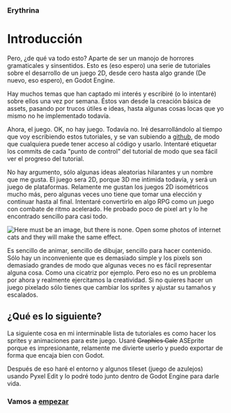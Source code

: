 
### Erythrina

# Introducción

Pero, ¿de qué va todo esto? Aparte de ser un manojo de horrores gramaticales y sinsentidos. Esto es (eso espero) una serie de tutoriales sobre el desarrollo de un juego 2D, desde cero hasta algo grande (De nuevo, eso espero), en Godot Engine.

Hay muchos temas que han captado mi interés y escribiré (o lo intentaré) sobre ellos
una vez por semana. Éstos van desde la creación básica de assets, pasando por trucos
útiles e ideas, hasta algunas cosas locas que yo mismo no he implementado todavía.

Ahora, el juego. OK, no hay juego. Todavía no. Iré desarrollándolo al tiempo que voy
escribiendo estos tutoriales, y se van subiendo a [github](https://github.com/jbat1jumper/erythrina),
de modo que cualquiera puede tener acceso al código y usarlo. Intentaré etiquetar
los commits de cada "punto de control" del tutorial de modo que sea fácil ver
el progreso del tutorial.

No hay argumento, sólo algunas ideas aleatorias hilarantes y un nombre que me gusta.
El juego sera 2D, porque 3D me intimida todavía, y será un juego de plataformas.
Relamente me gustan los juegos 2D isométricos mucho más, pero algunas veces
uno tiene que tomar una elección y continuar hasta al final. Intentaré convertirlo
en algo RPG como un juego con combate de ritmo acelerado. He probado poco de pixel art
y lo he encontrado sencillo para casi todo.

![Here must be an image, but there is none. Open some photos of internet cats and they will make the same effect.](../img/concept.png)

Es sencillo de animar, sencillo de dibujar, sencillo para hacer contenido.
Sólo hay un inconveniente que es demasiado simple y los pixels son demasiado grandes
de modo que algunas veces no es fácil representar alguna cosa. Como una cicatriz por ejemplo.
Pero eso no es un problema por ahora y realmente ejercitamos la creatividad.
Si no quieres hacer un juego pixelado sólo tienes que cambiar los sprites y ajustar
su tamaños y escalados.

## ¿Qué es lo siguiente?

La siguiente cosa en mi interminable lista de tutoriales es como hacer los sprites
y animaciones para este juego. Usaré <s>Graphics Gale</s> ASEprite porque es impresionante,
relamente me divierte userlo y puedo exportar de forma que encaja bien con Godot.

Después de eso haré el entorno y algunos tileset (juego de azulejos) usando Pyxel Edit
y lo podré todo junto dentro de Godot Engine para darle vida.

### Vamos a [empezar](01_making_assets.md)
